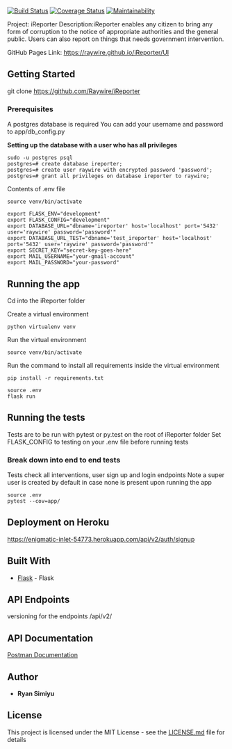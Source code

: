 [![Build Status](https://travis-ci.org/Raywire/iReporter.svg?branch=ft-user-endpoins-162357018)](https://travis-ci.org/Raywire/iReporter)
[![Coverage Status](https://coveralls.io/repos/github/Raywire/iReporter/badge.svg?branch=develop)](https://coveralls.io/github/Raywire/iReporter?branch=develop)
[![Maintainability](https://api.codeclimate.com/v1/badges/1569388b5eb50371ab82/maintainability)](https://codeclimate.com/github/Raywire/iReporter/maintainability)

Project: iReporter
Description:iReporter enables any citizen to bring any form of corruption to the notice of appropriate authorities and the
general public. Users can also report on things that needs government intervention.

GitHub Pages Link: https://raywire.github.io/iReporter/UI

## Getting Started

git clone https://github.com/Raywire/iReporter

### Prerequisites

A postgres database is required
You can add your username and password to app/db_config.py

**Setting up the database with a user who has all privileges**
```
sudo -u postgres psql
postgres=# create database ireporter;
postgres=# create user raywire with encrypted password 'password';
postgres=# grant all privileges on database ireporter to raywire;
```
Contents of .env file
```
source venv/bin/activate

export FLASK_ENV="development"
export FLASK_CONFIG="development"
export DATABASE_URL="dbname='ireporter' host='localhost' port='5432' user='raywire' password='password'"
export DATABASE_URL_TEST="dbname='test_ireporter' host='localhost' port='5432' user='raywire' password='password'"
export SECRET_KEY="secret-key-goes-here"
export MAIL_USERNAME="your-gmail-account"
export MAIL_PASSWORD="your-password"

```
## Running the app
Cd into the iReporter folder

Create a virtual environment

```
python virtualenv venv
```
Run the virtual environment

```
source venv/bin/activate
```
Run the command to install all requirements inside the virtual environment

```
pip install -r requirements.txt
```
```
source .env
flask run
```

## Running the tests

Tests are to be run with pytest or py.test on the root of iReporter folder
Set FLASK_CONFIG to testing on your .env file before running tests

### Break down into end to end tests

Tests check all interventions, user sign up and login endpoints
Note a super user is created by default in case none is present upon running the app

```
source .env
pytest --cov=app/
```


## Deployment on Heroku

https://enigmatic-inlet-54773.herokuapp.com/api/v2/auth/signup

## Built With

* [Flask](http://flask.pocoo.org/docs/dev/) - Flask


## API Endpoints

versioning for the endpoints
/api/v2/

## API Documentation
[Postman Documentation](https://web.postman.co/collections/5905120-3d945622-5406-4eb7-97a0-d4b439dd7f4a?workspace=17077477-b7d0-4571-89d7-427b4b5a1bd8)


## Author

* **Ryan Simiyu** 

## License

This project is licensed under the MIT License - see the [LICENSE.md](LICENSE.md) file for details